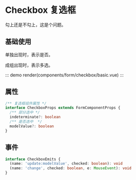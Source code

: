# Checkbox 复选框

勾上还是不勾上，这是个问题。

## 基础使用

单独出现时，表示是否。

成组出现时，表示多选。

::: demo
render(components/form/checkbox/basic.vue)
:::

## 属性

```ts
/** 复选框组件属性 */
interface CheckboxProps extends FormComponentProps {
  /** 部分选中 */
  indeterminate?: boolean
  /** 是否选中  */
  modelValue?: boolean
}
```

## 事件

```ts
interface CheckboxEmits {
  (name: 'update:modelValue', checked: boolean): void
  (name: 'change', checked: boolean, e: MouseEvent): void
}
```
